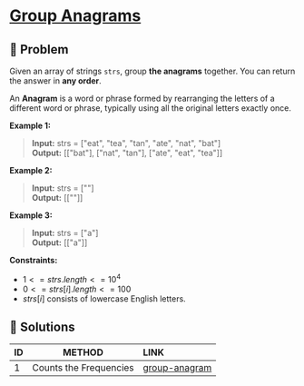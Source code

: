 # [Group Anagrams](https://leetcode.com/problems/group-anagrams/)

## 🚨 Problem
<!-- Explanation of problem. -->
Given an array of strings `strs`, group **the anagrams** together. You can return the answer in **any order**.

An **Anagram** is a word or phrase formed by rearranging the letters of a different word or phrase, typically using all the original letters exactly once.

**Example 1:**
<!-- An example of problem. -->

>**Input:** strs = ["eat", "tea", "tan", "ate", "nat", "bat"] </br> <!-- Input example. -->
**Output:** \[\["bat"\], \["nat", "tan"\], \["ate", "eat", "tea"\]\] </br> <!-- Output example. -->

**Example 2:**
<!-- An example of problem. -->

>**Input:** strs = \[""\] </br> <!-- Input example. -->
**Output:** \[\[""\]\] </br> <!-- Output example. -->

**Example 3:**
<!-- An example of problem. -->

>**Input:** strs = \["a"\] </br> <!-- Input example. -->
**Output:** \[\["a"\]\] </br> <!-- Output example. -->

**Constraints:**

- $1 <= strs.length <= 10^4$
- $0 <= strs[i].length <= 100$
- $strs[i]$ consists of lowercase English letters.

## 🔐 Solutions
<!-- Solutions of problem and their links. -->

| ID  |         METHOD         | LINK                     |
| :-- | :--------------------: | :----------------------- |
| 1   | Counts the Frequencies | [group-anagram](group-anagram.md) |
